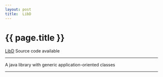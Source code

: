 ```yaml
---
layout: post
title:  LibD
---
```


{{ page.title }}
================

[LibD][] Source code available

---

A java library with generic application-oriented classes

---

[LibD]: https://github.com/misterdustinface/LibD
